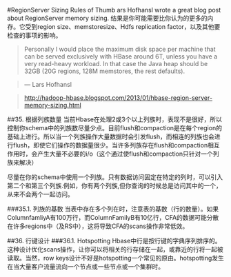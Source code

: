 #RegionServer Sizing Rules of Thumb
ars Hofhansl wrote a great blog post about RegionServer memory sizing. 结果是你可能需要比你认为的更多的内存。它受到region size、memstoresize、Hdfs replication factor，以及其他要检查的事项的影响。

>  Personally I would place the maximum disk space per machine that can be served exclusively with HBase around 6T, unless you have a very read-heavy workload. In that case the Java heap should be 32GB (20G regions, 128M memstores, the rest defaults).

>   — Lars Hofhansl

>   http://hadoop-hbase.blogspot.com/2013/01/hbase-region-server-memory-sizing.html

##35. 根据列族数量
当前Hbase在处理2或3个以上列族时，表现不是很好，所以控制你schema中的列族数尽量少点。目前flush和compaction是在每个region的基础上进行。所以当一个列族操作大量数据时会引发flush，而相连的列族也会进行flush，即使它们操作的数据量很少。当许多列族存在flush和compaction相互作用时，会产生大量不必要的i/o（这个通过使flush和compaction只针对一个列族来解决）

尽量在你的schema中使用一个列族。只有数据访问固定在特定的列时，可以引入第二个和第三个列族.例如，你有两个列族,但你查询的时候总是访问其中的一个，从来不会两个一起访问。

###35.1. 列族的基数
当表中存在多个列在时，注意表的基数（行的数量）。如果ColumnfamliyA有100万行，而ColumnFamilyB有10亿行，CFA的数据可能分散在许多regions中（及RS中），这将导致CFA的scans操作非常低效。

##36. 行键设计
###36.1. Hotspotting
Hbase中行是按行键的字典序列排序的。这种设计优化scans操作，让你可以将相关的行存储在一起，或靠近的行将一起被读取。当然，row keys设计不好是hotspotting一个常见的原由。hotspotting发生在当大量客户流量流向一个节点或一些节点或一个集群时。

